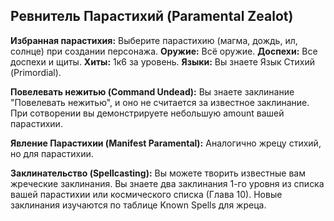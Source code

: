 ## Ревнитель Парастихий (Paramental Zealot)
**Избранная парастихия:** Выберите парастихию (магма, дождь, ил, солнце) при создании персонажа.
**Оружие:** Всё оружие.
**Доспехи:** Все доспехи и щиты.
**Хиты:** 1к6 за уровень.
**Языки:** Вы знаете Язык Стихий (Primordial).

**Повелевать нежитью (Command Undead):** Вы знаете заклинание "Повелевать нежитью", и оно не считается за известное заклинание. При сотворении вы демонстрируете небольшую amount вашей парастихии.

**Явление Парастихии (Manifest Paramental):** Аналогично жрецу стихий, но для парастихии.

**Заклинательство (Spellcasting):** Вы можете творить известные вам жреческие заклинания. Вы знаете два заклинания 1-го уровня из списка вашей парастихии или космического списка (Глава 10). Новые заклинания изучаются по таблице Known Spells для жреца.